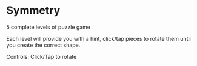 # Symmetry
5 complete levels of puzzle game

Each level will provide you with a hint, click/tap pieces to rotate them until you create the correct shape.

Controls: Click/Tap to rotate
